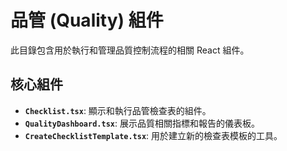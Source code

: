 # 品管 (Quality) 組件

此目錄包含用於執行和管理品質控制流程的相關 React 組件。

## 核心組件

- **`Checklist.tsx`**: 顯示和執行品管檢查表的組件。
- **`QualityDashboard.tsx`**: 展示品質相關指標和報告的儀表板。
- **`CreateChecklistTemplate.tsx`**: 用於建立新的檢查表模板的工具。

